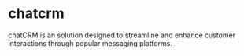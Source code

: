 # chatcrm
chatCRM is an solution designed to streamline and enhance customer interactions through popular messaging platforms. 
